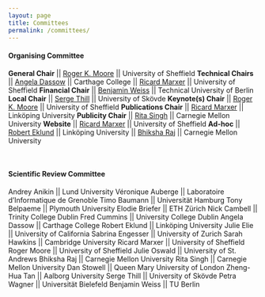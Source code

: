 ```yaml
---
layout: page
title: Committees
permalink: /committees/
--- 
```

 
#### Organising Committee   

**General Chair**       || [Roger K. Moore](mailto:r.k.moore@sheffield.ac.uk)    ||       University of Sheffield
**Technical Chairs**    || [Angela Dassow](mailto:adassow@carthage.edu)          ||       Carthage College
                        || [Ricard Marxer](mailto:r.marxer@sheffield.ac.uk)      ||       University of Sheffield
**Financial Chair**     || [Benjamin Weiss](mailto:benjamin.weiss@tu-berlin.de)  ||       Technical University of Berlin
**Local Chair**         || [Serge Thill](mailto:serge.thill@his.se)              ||       University of Skövde
**Keynote(s) Chair**    || [Roger K. Moore](mailto:r.k.moore@sheffield.ac.uk)    ||       University of Sheffield
**Publications Chair**  || [Ricard Marxer](mailto:r.marxer@sheffield.ac.uk)      ||       Linköping University
**Publicity Chair**     || [Rita Singh](mailto:rsingh@cs.cmu.edu)                ||       Carnegie Mellon University
**Website**             || [Ricard Marxer](mailto:r.marxer@sheffield.ac.uk)      ||       University of Sheffield
**Ad-hoc**              || [Robert Eklund](mailto:robert@roberteklund.info)      ||       Linköping University
                        || [Bhiksha Raj](mailto:bhiksha@cs.cmu.edu)              ||       Carnegie Mellon University

<br/>  
  
#### Scientific Review Committee

Andrey Anikin      ||    Lund University
Véronique Auberge  ||    Laboratoire d’Informatique de Grenoble
Timo Baumann       ||    Universität Hamburg
Tony Belpaeme      ||    Plymouth University
Elodie Briefer     ||    ETH Zürich
Nick Cambell       ||    Trinity College Dublin
Fred Cummins       ||    University College Dublin
Angela Dassow      ||    Carthage College
Robert Eklund      ||    Linköping University
Julie Elie         ||    University of California
Sabrina Engesser   ||    University of Zurich
Sarah Hawkins      ||    Cambridge University
Ricard Marxer      ||    University of Sheffield
Roger Moore        ||    University of Sheffield
Julie Oswald       ||    University of St. Andrews
Bhiksha Raj        ||    Carnegie Mellon University
Rita Singh         ||    Carnegie Mellon University
Dan Stowell        ||    Queen Mary University of London
Zheng-Hua Tan      ||    Aalborg University
Serge Thill        ||    University of Skövde
Petra Wagner       ||    Universität Bielefeld
Benjamin Weiss     ||    TU Berlin
